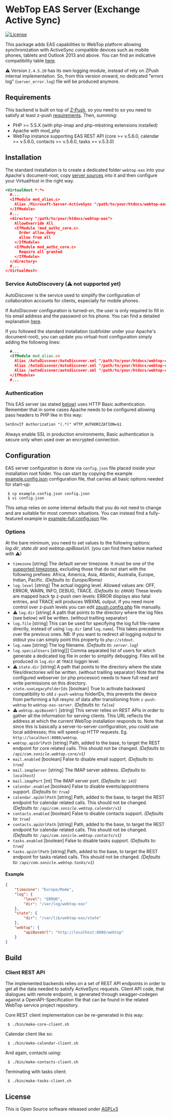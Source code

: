 # WebTop EAS Server (Exchange Active Sync)

[![License](https://img.shields.io/badge/license-AGPLv3-blue.svg)](https://www.gnu.org/licenses/agpl-3.0.txt)

This package adds EAS capabilities to WebTop platform allowing synchronization with ActiveSync compatible devices such as mobile phones, tablets and Outlook 2013 and above.
You can find an indicative compatibility table [here](https://wiki.z-hub.io/display/ZP/Compatibility).

 &#9888; Version `2.4.5.20` has its own logging module, instead of rely on ZPush internal implementation. So, from this version onward, no dedicated "errors log" (`server_error.log`) file will be produced anymore.

## Requirements

This backend is built on top of [Z-Push](http://z-push.org/), so you need to so you need to satisfy at least z-push [requirements](https://wiki.z-hub.io/display/ZP/Installation+from+source).
Then, summing:

* PHP >= 5.5.X (with php-imap and php-mbstring extensions installed)
* Apache with mod_php
* WebTop instance supporting EAS REST API (core >= v.5.6.0, calendar >= v.5.6.0, contacts >= v.5.6.0, tasks >= v.5.3.0)

## Installation

The standard installation is to create a dedicated folder `webtop-eas` into your Apache's document-root, copy [server sources](./src) into it and then configure your VirtualHost in the right way.

```xml
<VirtualHost *:*>
  #...
  <IfModule mod_alias.c>
    Alias /Microsoft-Server-ActiveSync "/path/to/your/htdocs/webtop-eas/index.php"
  </IfModule>
  #...
  <directory "/path/to/your/htdocs/webtop-eas">
    AllowOverride All
    <IfModule !mod_authz_core.c>
      Order allow,deny
      allow from all
    </IfModule>
    <IfModule mod_authz_core.c>
      Require all granted
    </IfModule>
  </directory>
  #...
</VirtualHost>
```

### Service AutoDiscovery (&#9888; not supported yet)

AutoDiscover is the service used to simplify the configuration of collaboration accounts for clients, especially for mobile phones.

If AutoDiscover configuration is turned-on, the user is only required to fill in his email address and the password on his phone.
You can find a detailed explanation [here](https://wiki.z-hub.io/display/ZP/Configuring+Z-Push+Autodiscover/).

If you followed the standard installation (subfolder under your Apache's document-root), you can update you virtual-host configuration simply adding the following lines:

```xml
  #...
  <IfModule mod_alias.c>
    Alias /AutoDiscover/AutoDiscover.xml "/path/to/your/htdocs/webtop-eas/autodiscover.php"
    Alias /Autodiscover/Autodiscover.xml "/path/to/your/htdocs/webtop-eas/autodiscover.php"
    Alias /autodiscover/autodiscover.xml "/path/to/your/htdocs/webtop-eas/autodiscover.php"
  </IfModule>
  #...
```

### Authentication

This EAS server (as stated [below](#eas-support)) uses HTTP Basic authentication.
Remember that in some cases Apache needs to be configured allowing pass headers to PHP like in this way:

```xml
SetEnvIf Authorization "(.*)" HTTP_AUTHORIZATION=$1
```

Always enable SSL in production environments, Basic authentication is secure only when used over an encrypted connection.

## Configuration

EAS server configuration is done via `config.json` file placed inside your installation root folder.
You can start by copying the example [example.config.json](./src/example.config.json) configuration file, that carries all basic options needed for start-up:

```shell
 $ cp example.config.json config.json
 $ vi config.json
```

This setup relies on some internal defaults that you do not need to change and are suitable for most common situations.
You can instead find a fully-featured example in [example-full.config.json](./src/example-full.config.json) file.

### Options

At the bare minimum, you need to set values to the following options: *log.dir*, *state.dir* and *webtop.apiBaseUrl*. (you can find them below marked with &#9888;)

* `timezone` \[string]
  The default server timezone. It must be one of the [supported timezones](http://www.php.net/manual/en/timezones.php), excluding those that do not start with the following prefixes: Africa, America, Asia, Atlantic, Australia, Europe, Indian, Pacific. *(Defaults to: Europe/Rome)*
* `log.level` \[string]
  The actual logging level. Allowed values are: OFF, ERROR, WARN, INFO, DEBUG, TRACE. *(Defaults to: `ERROR`)*
  These levels are mapped back tp z-push own levels: ERROR displays also fatal entries, and TRACE will produces WBXML output. If you need more control over z-push levels you can edit [zpush.config.php](./src/inc/zpush.config.php) file manually.
* &#9888; `log.dir` \[string]
  A path that points to the directory where the log files (see below) will be written. (without trailling separator)
* `log.file` [string]
  This can be used for specifying the log full file-name directly, instead of using `log.dir` (and `log.name`). This takes precedence over the previous ones. NB: If you want to redirect all logging output to stdout you can simply point this property to `php://stdout`.
* `log.name` \[string]
  The log filename. *(Defaults to: `server.log`)*
* `log.specialUsers` \[string[]]
  Comma separated list of users for which generate a dedicated log file in order to simplify debugging.
  Files will be produced in `log.dir` at `TRACE` loggin level.
* &#9888; `state.dir` \[string]
  A path that points to the directory where the state files/directories will be written. (without trailling separator)
  Note that the configured webserver (or php processor) needs to have full read and write permissions on this directory.
* `state.useLegacyFolderIds` \[boolean]
  True to activate backward compatibility to old `z-push-webtop` folderIDs, this prevents the device from performing a full resync of data after transitioning from `z-push-webtop` to `webtop-eas-server`. *(Defaults to: `false`)*
* &#9888; `webtop.apiBaseUrl` \[string]
  This server relies on REST APIs in order to gather all the information for serving clients. This URL reflects the address at which the current WebTop installation responds to. Note that since this is basically a server-to-server configuration, you could use local addresses; this will speed-up HTTP requests. Eg. `http://localhost:8080/webtop`.
* `webtop.apiUrlPath` \[string]
  Path, added to the base, to target the REST endpoint for core related calls. This should not be changed. *(Defaults to: `/api/com.sonicle.webtop.core/v1`)*
* `mail.enabled` \[boolean]
  False to disable email support. *(Defaults to: `true`)*
* `mail.imapServer` \[string]
  The IMAP server address. *(Defaults to: `localhost`)*
* `mail.imapPort` \[int]
  The IMAP server port. *(Defaults to: `143`)*
* `calendar.enabled` \[boolean]
  False to disable events/appointmens support. *(Defaults to: `true`)*
* `calendar.apiUrlPath` \[string]
  Path, added to the base, to target the REST endpoint for calendar related calls. This should not be changed. *(Defaults to: `/api/com.sonicle.webtop.calendar/v1`)*
* `contacts.enabled` \[boolean]
  False to disable contacts support. *(Defaults to: `true`)*
* `contacts.apiUrlPath` \[string]
  Path, added to the base, to target the REST endpoint for calendar related calls. This should not be changed. *(Defaults to: `/api/com.sonicle.webtop.contacts/v1`)*
* `tasks.enabled` \[boolean]
  False to disable tasks support. *(Defaults to: `true`)*
* `tasks.apiUrlPath` \[string]
  Path, added to the base, to target the REST endpoint for tasks related calls. This should not be changed. *(Defaults to: `/api/com.sonicle.webtop.tasks/v1`)*

#### Example

```json
{
	"timezone": "Europe/Rome",
	"log": {
		"level": "ERROR",
		"dir": "/var/log/webtop-eas"
	},
	"state": {
		"dir": "/var/lib/webtop-eas/state"
	},
	"webtop": {
		"apiBaseUrl": "http://localhost:8080/webtop"
	}
}
```

## Build

### Client REST API

The implemented backends relies on a set of REST API endpoints in order to get all the data needed to satisfy ActiveSync requests. Client API code, that dialogues with remote endpoint, is generated through swagger-codegen against a OpenAPI-Specification file that can be found in the related WebTop service project repository.

Core REST client implementation can be re-generated in this way:
```shell
 $ ./bin/make-core-client.sh
```
Calendar client like so:
```shell
 $ ./bin/make-calendar-client.sh
```
And again, contacts using:
```shell
 $ ./bin/make-contacts-client.sh
```
Terminating with tasks client:
```shell
 $ ./bin/make-tasks-client.sh
```

## License

This is Open Source software released under [AGPLv3](./LICENSE)
